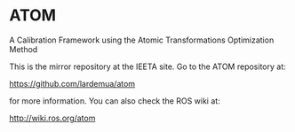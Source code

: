 # ATOM
A Calibration Framework using the Atomic Transformations Optimization Method

This is the mirror repository at the IEETA site.
Go to the ATOM repository at:

https://github.com/lardemua/atom

for more information. You can also check the ROS wiki at:

http://wiki.ros.org/atom






